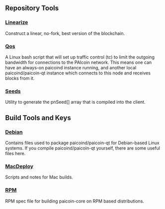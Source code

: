 Repository Tools
---------------------

### [Linearize](/contrib/linearize) ###
Construct a linear, no-fork, best version of the blockchain.

### [Qos](/contrib/qos) ###

A Linux bash script that will set up traffic control (tc) to limit the outgoing bandwidth for connections to the PAIcoin network. This means one can have an always-on paicoind instance running, and another local paicoind/paicoin-qt instance which connects to this node and receives blocks from it.

### [Seeds](/contrib/seeds) ###
Utility to generate the pnSeed[] array that is compiled into the client.

Build Tools and Keys
---------------------

### [Debian](/contrib/debian) ###
Contains files used to package paicoind/paicoin-qt
for Debian-based Linux systems. If you compile paicoind/paicoin-qt yourself, there are some useful files here.

### [MacDeploy](/contrib/macdeploy) ###
Scripts and notes for Mac builds. 

### [RPM](/contrib/rpm) ###
RPM spec file for building paicoin-core on RPM based distributions.
